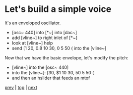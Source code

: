 # Let's build a simple voice

It's an enveloped oscillator.

* [osc~ 440] into [\*\~] into [dac~]
* add [vline~] to right inlet of [*~]
 * look at [vline~] help
 * send [1 20, 0.8 10 30, 0 5 50 ( into the [vline~]
 
 Now that we have the basic envelope, let's modify the pitch:
 
* [vline~] into the [osc~ 440]
* into the [vline~]: [30, $1 10 30, 50 5 50 (
* and then an hslider that feeds an mtof

[prev](../05_Some_Fundamentals/) |
[top](https://github.com/breedx2/strangeloop_2019_pd_workshop) |
[next](../07_More_Fundamentals/) 
